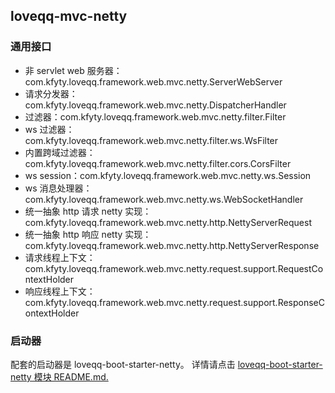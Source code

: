 ## loveqq-mvc-netty

### 通用接口
* 非 servlet web 服务器：com.kfyty.loveqq.framework.web.mvc.netty.ServerWebServer
* 请求分发器：com.kfyty.loveqq.framework.web.mvc.netty.DispatcherHandler
* 过滤器：com.kfyty.loveqq.framework.web.mvc.netty.filter.Filter
* ws 过滤器：com.kfyty.loveqq.framework.web.mvc.netty.filter.ws.WsFilter
* 内置跨域过滤器：com.kfyty.loveqq.framework.web.mvc.netty.filter.cors.CorsFilter
* ws session：com.kfyty.loveqq.framework.web.mvc.netty.ws.Session
* ws 消息处理器：com.kfyty.loveqq.framework.web.mvc.netty.ws.WebSocketHandler
* 统一抽象 http 请求 netty 实现：com.kfyty.loveqq.framework.web.mvc.netty.http.NettyServerRequest
* 统一抽象 http 响应 netty 实现：com.kfyty.loveqq.framework.web.mvc.netty.http.NettyServerResponse
* 请求线程上下文：com.kfyty.loveqq.framework.web.mvc.netty.request.support.RequestContextHolder
* 响应线程上下文：com.kfyty.loveqq.framework.web.mvc.netty.request.support.ResponseContextHolder

### 启动器
配套的启动器是 loveqq-boot-starter-netty。
详情请点击 [loveqq-boot-starter-netty 模块 README.md.](./../../loveqq-boot-starter-netty/README.md)